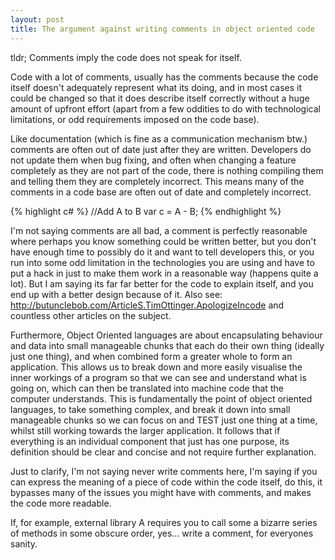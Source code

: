 ```yaml
---
layout: post
title: The argument against writing comments in object oriented code
---
```


tldr; Comments imply the code does not speak for itself.

Code with a lot of comments, usually has the comments because the code itself doesn't adequately represent what its doing, and in most cases it could be changed so that it does describe itself correctly without a huge amount of upfront effort (apart from a few oddities to do with technological limitations, or odd requirements imposed on the code base).

Like documentation (which is fine as a communication mechanism btw.) comments are often out of date just after they are written. Developers do not update them when bug fixing, and often when changing a feature completely as they are not part of the code, there is nothing compiling them and telling them they are completely incorrect. This means many of the comments in a code base are often out of date and completely incorrect. 

{% highlight c# %}
//Add A to B
var c = A - B;
{% endhighlight %}


I'm not saying comments are all bad, a comment is perfectly reasonable where perhaps you know something could be written better, but you don't have enough time to possibly do it and want to tell developers this, or you run into some odd limitation in the technologies you are using and have to put a hack in just to make them work in a reasonable way (happens quite a lot). But I am saying its far far better for the code to explain itself, and you end up with a better design because of it. Also see: http://butunclebob.com/ArticleS.TimOttinger.ApologizeIncode and countless other articles on the subject.

Furthermore, Object Oriented languages are about encapsulating behaviour and data into small manageable chunks that each do their own thing (ideally just one thing), and when combined form a greater whole to form an application. This allows us to break down and more easily visualise the inner workings of a program so that we can see and understand what is going on, which can then be translated into machine code that the computer understands. This is fundamentally the point of object oriented languages, to take something complex, and break it down into small manageable chunks so we can focus on and TEST just one thing at a time, whilst still working towards the larger application. It follows that if everything is an individual component that just has one purpose, its definition should be clear and concise and not require further explanation.

Just to clarify, I'm not saying never write comments here, I'm saying if you can express the meaning of a piece of code within the code itself, do this, it bypasses many of the issues you might have with comments, and makes the code more readable.

If, for example, external library A requires you to call some a bizarre series of methods in some obscure order, yes... write a comment, for everyones sanity.

